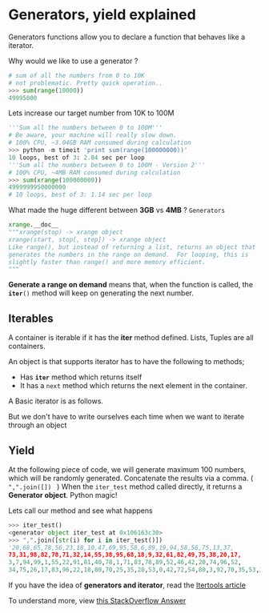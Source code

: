 # Generators, yield explained

Generators functions allow you to declare a function that behaves like a iterator.

Why would we like to use a generator ?

```python
# sum of all the numbers from 0 to 10K
# not problematic. Pretty quick operation..
>>> sum(range(10000))
49995000
```
Lets increase our target number from 10K to 100M

```python
'''Sum all the numbers between 0 to 100M'''
# Be aware, your machine will really slow down.
# 100% CPU, ~3.04GB RAM consumed during calculation
>>> python -m timeit 'print sum(range(100000000))'
10 loops, best of 3: 2.84 sec per loop
'''Sum all the numbers between 0 to 100M - Version 2'''
# 100% CPU, ~4MB RAM consumed during calculation
>>> sum(xrange(100000000))
4999999950000000
# 10 loops, best of 3: 1.14 sec per loop
```

What made the huge different between **3GB** vs **4MB** ? ```Generators```


```python
xrange.__doc__
"""xrange(stop) -> xrange object
xrange(start, stop[, step]) -> xrange object
Like range(), but instead of returning a list, returns an object that
generates the numbers in the range on demand.  For looping, this is
slightly faster than range() and more memory efficient.
"""
```

**Generate a range on demand** means that, when the function is called, the <code>__iter__()</code> method
will keep on generating the next number.

Iterables
-------------------

A container is iterable if it has the __iter__ method defined. Lists, Tuples are all containers.

An object is that supports iterator has to have the following to methods;

- Has <code>__iter__</code> method which returns itself
- It has a <code>next</code> method which returns the next element in the container.

A Basic iterator is as follows.

<script src="https://gist.github.com/spil-bahadir/6008139.js"></script>

But we don't have to write ourselves each time when we want to iterate through an object

Yield
----------------

At the following piece of code, we will generate maximum 100 numbers, which will be randomly generated.
Concatenate the results via a comma. ( <code> ",".join([]) </code> )
When the <code>iter_test</code> method called directly, it returns a **Generator object**. Python magic!

<script src="https://gist.github.com/spil-bahadir/6007597.js"></script>

Lets call our method and see what happens

```python
>>> iter_test()
<generator object iter_test at 0x106163c30>
>>> ",".join([str(i) for i in iter_test()])
'20,68,65,78,56,23,18,10,47,69,95,58,6,89,19,94,58,56,75,13,37,
73,31,98,82,78,71,32,14,55,38,95,68,18,9,32,61,82,49,75,38,20,17,
3,7,94,99,1,55,22,91,81,40,78,1,71,83,78,89,52,46,42,20,74,96,52,
34,75,26,17,83,96,22,18,80,70,25,35,20,53,0,42,72,54,80,3,92,70,35,53,31,76,41,68,66,23,35,8,20,89'
```

If you have the idea of **generators and iterator**, read the [Itertools article](http://pythonarticles.com/itertools.html)

To understand more, view [this StackOverflow Answer](http://stackoverflow.com/questions/231767/the-python-yield-keyword-explained)